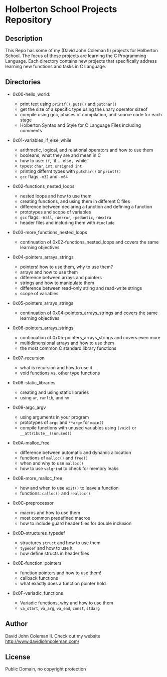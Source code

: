 # Holberton School Projects Repository

## Description

This Repo has some of my (David John Coleman II) projects for Holberton School.
The focus of these projects are learning the C Programming Language. Each
directory contains new projects that specifically address learning new functions
and tasks in C Language.

## Directories

* 0x00-hello_world:

  * print text using ``printf()``, ``puts()`` and ``putchar()``
  * get the size of a specific type using the unary operator sizeof
  * compile using gcc, phases of compilation, and source code for each stage
  * Holberton Syntax and Style for C Language Files including comments

* 0x01-variables_if_else_while

  * arithmetic, logical, and relational operators and how to use them
  * booleans, what they are and mean in C
  * how to use: ``if``, `if ... else``, ``while``
  * types: ``char``, ``int``, ``unsigned int``
  * printing differnt types with ``putchar()`` or ``printf()``
  * ``gcc`` flags ``-m32`` and ``-m64``

* 0x02-functions_nested_loops

  * nested loops and how to use them
  * creating functions, and using them in different C files
  * difference between declaring a function and defining a function
  * prototypes and scope of variables
  * ``gcc`` flags: ``-Wall``, ``-Werror``, ``-pedantic``, ``-Wextra``
  * header files and including them with ``#include``

* 0x03-more_functions_nested_loops

  * continuation of 0x02-functions_nested_loops and covers the same
  learning objectives

* 0x04-pointers_arrays_strings

  * pointers! how to use them, why to use them?
  * arrays and how to use them
  * difference between arrays and pointers
  * strings and how to manipulate them
  * difference between read-only string and read-write strings
  * scope of variables

* 0x05-pointers_arrays_strings

  * continuation of 0x04-pointers_arrays_strings and covers the same
  learning objectives

* 0x06-pointers_arrays_strings

  * continuation of 0x05-pointers_arrays_strings and covers even more
  * multidimensional arrays and how to use them
  * the most common C standard library functions

* 0x07-recursion

  * what is recursion and how to use it
  * void functions vs. other type functions

* 0x08-static_libraries

  * creating and using static libraries
  * using ``ar``, ``ranlib``, and ``nm``

* 0x09-argc_argv

  * using arguments in your program
  * prototypes of ``argc`` and ``**argv`` for ``main()``
  * compile functions with unused variables using ``(void)`` or
  ``__attribute__((unused))``

* 0x0A-malloc_free

  * difference between automatic and dynamic allocation
  * functions of ``malloc()`` and ``free()``
  * when and why to use ``malloc()``
  * how to use ``valgrind`` to check for memory leaks

* 0x0B-more_malloc_free

  * how and when to use ``exit()`` to leave a function
  * functions: ``calloc()`` and ``realloc()``

* 0x0C-preprocessor

  * macros and how to use them
  * most common predefined macros
  * how to include guard header files for double inclusion

* 0x0D-structures_typedef

  * structures ``struct`` and how to use them
  * ``typedef`` and how to use it
  * how define structs in header files

* 0x0E-function_pointers

  * function pointers and how to use them!
  * callback functions
  * what exactly does a function pointer hold

* 0x0F-variadic_functions

  * Variadic functions, why and how to use them
  * ``va_start``, ``va_arg``, ``va_end``, ``const``, ``stdarg``

## Author

David John Coleman II.	Check out my website http://www.davidjohncoleman.com/

## License

Public Domain, no copyright protection
